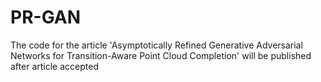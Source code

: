 # PR-GAN
The code for the article 'Asymptotically Refined Generative Adversarial Networks for Transition-Aware Point Cloud Completion' will be published after article accepted
